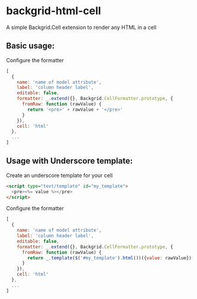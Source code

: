 # backgrid-html-cell
A simple Backgrid.Cell extension to render any HTML in a cell

## Basic usage:

Configure the formatter

```javascript
[
  {
    name: 'name of model attribute',
    label: 'column header label',
    editable: false,
    formatter: _.extend({}, Backgrid.CellFormatter.prototype, {
      fromRaw: function (rawValue) {
        return '<pre>' + rawValue + '</pre>'
      }
    }),
    cell: 'html'
  },
  ...
]
```

## Usage with Underscore template:

Create an underscore template for your cell

```html
<script type="text/template" id="my_template">
  <pre><%= value %></pre>
</script>

```

Configure the formatter

```javascript
[
  {
    name: 'name of model attribute',
    label: 'column header label',
    editable: false,
    formatter: _.extend({}, Backgrid.CellFormatter.prototype, {
      fromRaw: function (rawValue) {
        return _.template($('#my_template').html())({value: rawValue})
      }
    }),
    cell: 'html'
  },
  ...
]
```
